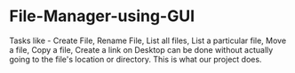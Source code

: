 # File-Manager-using-GUI

Tasks like - Create File, Rename File, List all files, List a particular file, Move a file, Copy a file, Create a link on Desktop can be done without actually going to the file's location or directory. This is what our project does.
